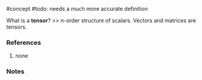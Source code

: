 #concept
#todo: needs a much more accurate definition

What is a **tensor**? >> n-order structure of scalars. Vectors and matrices are tensors.
<!--SR:!2024-08-28,23,250-->
### References
1. none

### Notes




